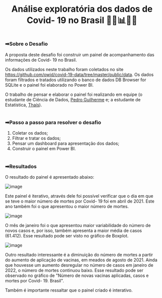 #

<div>
  <h1 align="center"> Análise exploratória dos dados de Covid- 19 no Brasil 👩‍⚕️📊👩‍💻</h1>
</div>

#

<h3>➡Sobre o Desafio </h3>

A proposta deste desafio foi construir um painel de acompanhamento das informações de Covid- 19 no Brasil. 

Os dados utilizados neste trabalho foram coletados no site https://github.com/owid/covid-19-data/tree/master/public/data. 
Os dados foram filtrados e tratados utilizando o banco de dados DB Browser for SQLite e o painel foi elaborado no Power BI. 

O trabalho de pensar e elaborar o painel foi realizando em equipe (o estudante de Ciência de Dados, [Pedro Guilherme](https://github.com/Pedroo97) e;
a estudante de Estatística, [Thaís](https://github.com/tsthais)).

# 

<h3>➡Passo a passo para resolver o desafio </h3>

1. Coletar os dados;
2. Filtrar e tratar os dados;
3. Pensar um dashboard para apresentação dos dados;
4. Construir o painel em Power BI.

#

<h3>➡Resultados </h3>

O resultado do painel é apresentado abaixo:


![image](https://user-images.githubusercontent.com/80979270/151241238-3e778f79-8f88-4e53-b505-4b484148b666.png)

Este painel é iterativo, através dele foi possível verificar que o dia em que se teve o maior número de mortes por Covid- 19 foi em abril de 2021. Este ano também foi o que apresentou o maior número de mortes. 

![image](https://user-images.githubusercontent.com/80979270/151241852-ccbc4a02-ba1b-455e-897f-858ab721c3e8.png)

O mês de janeiro foi o que apresentou maior variabilidade do número de novos casos e, por isso, também apresenta a maior média de casos (61.412). Esse resultado pode ser visto no gráfico de Boxplot. 

![image](https://user-images.githubusercontent.com/80979270/151242507-36afb79b-3239-4bc8-97cd-376b76aaad2f.png)

Outro resultado interessante é a diminuição do número de mortes a partir do aumento de aplicação de vacinas, em meados de agosto de 2021. Ainda que houvesse um aumento desregular no número de casos em janeiro de 2022, o número de mortes continuou baixo. Esse resultado pode ser observado no gráfico de "Número de novas vacinas aplicadas, casos e mortes por Covid- 19. Brasil". 

Também é importante ressaltar que o painel criado é interativo.


